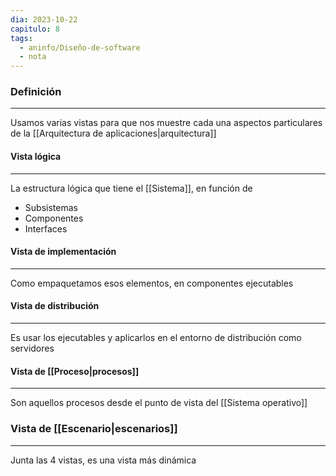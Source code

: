 ```yaml
---
dia: 2023-10-22
capitulo: 8
tags:
  - aninfo/Diseño-de-software
  - nota
---
```

### Definición
---
Usamos varias vistas para que nos muestre cada una aspectos particulares de la [[Arquitectura de aplicaciones|arquitectura]]

#### Vista lógica
---
La estructura lógica que tiene el [[Sistema]], en función de 
* Subsistemas
* Componentes
* Interfaces

#### Vista de implementación
---
Como empaquetamos esos elementos, en componentes ejecutables

#### Vista de distribución
---
Es usar los ejecutables y aplicarlos en el entorno de distribución como servidores 

#### Vista de [[Proceso|procesos]]
---
Son aquellos procesos desde el punto de vista del [[Sistema operativo]]

### Vista de [[Escenario|escenarios]]
---
Junta las 4 vistas, es una vista más dinámica 
